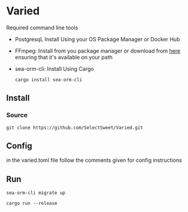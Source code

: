 # Varied

Required command line tools

- PostgresqL
  Install Using your OS Package Manager or Docker Hub

- FFmpeg: 
  Install from you package manager or download from [here](https://ffmpeg.org/download.html) ensuring that it's available on your path

- sea-orm-cli: 
  Install Using Cargo

  `cargo install sea-orm-cli`


## Install

### Source

`git clone https://github.com/SelectSweet/Varied.git `


## Config

in the varied.toml file follow the comments given for config instructions


## Run

`sea-orm-cli migrate up`

`cargo run --release`

